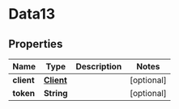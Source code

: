 

# Data13


## Properties

Name | Type | Description | Notes
------------ | ------------- | ------------- | -------------
**client** | [**Client**](Client.md) |  |  [optional]
**token** | **String** |  |  [optional]




